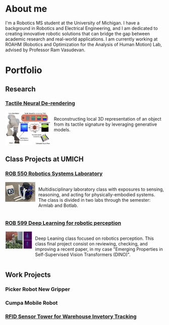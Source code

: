 # About me

I'm a Robotics MS student at the University of Michigan. I have a background in Robotics and Electrical Engineering, and I am dedicated to creating innovative robotic solutions that can bridge the gap between academic research and real-world applications. I am currently working at ROAHM (Robotics and Optimization for the Analysis of Human Motion) Lab, advised by Professor Ram Vasudevan.

# Portfolio

## Research

### [Tactile Neural De-rendering](https://www.mmintlab.com/research/tactile-neural-derendering/)
<div style="display: flex; ">
    <a href="https://www.mmintlab.com/research/tactile-neural-derendering/" style="margin-right: 10px;">
    <img src="./assets/img/TNDR.png" alt="Tactile Neural De-Rendering" width="300">
    </a>
    <p>Reconstructing local 3D representation of an object from its tactile signature by leveraging generative models.
    </p>
</div>

## Class Projects at UMICH

### [ROB 550 Robotics Systems Laboratory](https://github.com/jneyzaguirre1/MBot_forklift)

<div style="display: flex; ">
    <a href="https://github.com/jneyzaguirre1/MBot_forklift" style="margin-right: 10px;">
    <img src="./assets/img/forklift.jpg" alt="MBOT with Forklift" width="300">
    </a>
    <p>Multidisciplinary laboratory class with exposures to sensing, reasoning, and acting for physically-embodied systems. The class is divided in two labs through the semester: Armlab and Botlab.
    </p>
</div>

### [ROB 599 Deep Learning for robotic perception](https://github.com/jneyzaguirre1/dino_evaluation)

<div style="display: flex; ">
    <a href="https://github.com/jneyzaguirre1/dino_evaluation" style="margin-right: 10px;">
    <img src="./assets/img/alien.png" alt="DeepRob" width="300">
    </a>
    <p>Deep Leaning class focused on robotics perception. This class final project consist on reviewing, checking, and improving a recent paper, in my case "Emerging Properties in Self-Supervised Vision Transformers (DINO)".
    </p>
</div>


## Work Projects

### Picker Robot New Gripper

### Cumpa Mobile Robot

### [RFID Sensor Tower for Warehouse Invetory Tracking](https://youtu.be/xM8xKJk1jqE?si=R4uxR6jV7XnJK5Au&t=24)


### 

